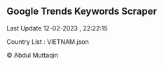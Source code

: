 

## Google Trends Keywords Scraper 
 
Last Update 12-02-2023 , 22:22:15

Country List :
VIETNAM.json



© Abdul Muttaqin 
